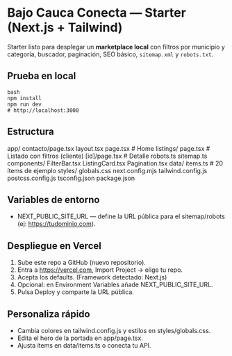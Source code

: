 # Bajo Cauca Conecta — Starter (Next.js + Tailwind)

Starter listo para desplegar un **marketplace local** con filtros por municipio y categoría, buscador, paginación, SEO básico, `sitemap.xml` y `robots.txt`.

## Prueba en local

```
bash
npm install
npm run dev
# http://localhost:3000
```

## Estructura

app/
  contacto/page.tsx
  layout.tsx
  page.tsx                  # Home
  listings/
    page.tsx                # Listado con filtros (cliente)
    [id]/page.tsx           # Detalle
  robots.ts
  sitemap.ts
components/
  FilterBar.tsx
  ListingCard.tsx
  Pagination.tsx
data/
  items.ts                  # 20 ítems de ejemplo
styles/
  globals.css
next.config.mjs
tailwind.config.js
postcss.config.js
tsconfig.json
package.json

## Variables de entorno

- NEXT_PUBLIC_SITE_URL — define la URL pública para el sitemap/robots (ej: https://tudominio.com).

## Despliegue en Vercel

1. Sube este repo a GitHub (nuevo repositorio).
2. Entra a https://vercel.com, Import Project → elige tu repo.
3. Acepta los defaults. (Framework detectado: Next.js)
4. Opcional: en Environment Variables añade NEXT_PUBLIC_SITE_URL.
5. Pulsa Deploy y comparte la URL pública.

## Personaliza rápido

- Cambia colores en tailwind.config.js y estilos en styles/globals.css.
- Edita el hero de la portada en app/page.tsx.
- Ajusta ítems en data/items.ts o conecta tu API.
